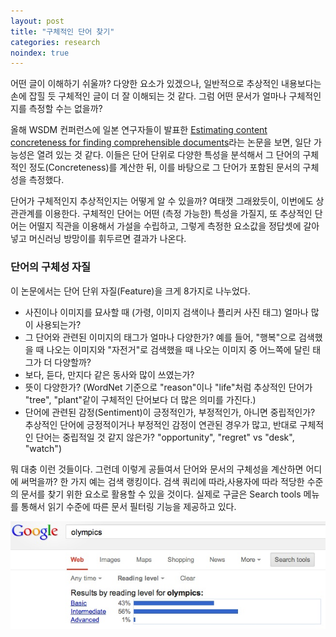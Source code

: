```yaml
---
layout: post
title: "구체적인 단어 찾기"
categories: research
noindex: true
---
```


어떤 글이 이해하기 쉬울까? 다양한 요소가 있겠으나, 일반적으로 추상적인 내용보다는 손에 잡힐 듯 구체적인 글이 더 잘 이해되는 것 같다. 그럼 어떤 문서가 얼마나 구체적인지를 측정할 수는 없을까?

올해 WSDM 컨퍼런스에 일본 연구자들이 발표한 [Estimating content concreteness for finding comprehensible documents](http://dl.acm.org/citation.cfm?id=2433396.2433455)라는 논문을 보면, 일단 가능성은 열려 있는 것 같다. 이들은 단어 단위로 다양한 특성을 분석해서 그 단어의 구체적인 정도(Concreteness)를 계산한 뒤, 이를 바탕으로 그 단어가 포함된 문서의 구체성을 측정했다.

단어가 구체적인지 추상적인지는 어떻게 알 수 있을까? 여태껏 그래왔듯이, 이번에도 상관관계를 이용한다. 구체적인 단어는 어떤 (측정 가능한) 특성을 가질지, 또 추상적인 단어는 어떨지 직관을 이용해서 가설을 수립하고, 그렇게 측정한 요소값을 정답셋에 갈아넣고 머신러닝 방망이를 휘두르면 결과가 나온다.

### 단어의 구체성 자질

이 논문에서는 단어 단위 자질(Feature)을 크게 8가지로 나누었다.

- 사진이나 이미지를 묘사할 때 (가령, 이미지 검색이나 플리커 사진 태그) 얼마나 많이 사용되는가?
- 그 단어와 관련된 이미지의 태그가 얼마나 다양한가? 예를 들어, "행복"으로 검색했을 때 나오는 이미지와 "자전거"로 검색했을 때 나오는 이미지 중 어느쪽에 달린 태그가 더 다양할까?
- 보다, 듣다, 만지다 같은 동사와 많이 쓰였는가?
- 뜻이 다양한가? (WordNet 기준으로 "reason"이나 "life"처럼 추상적인 단어가 "tree", "plant"같이 구체적인 단어보다 더 많은 의미를 가진다.)
- 단어에 관련된 감정(Sentiment)이 긍정적인가, 부정적인가, 아니면 중립적인가? 추상적인 단어에 긍정적이거나 부정적인 감정이 연관된 경우가 많고, 반대로 구체적인 단어는 중립적일 것 같지 않은가? "opportunity", "regret" vs "desk", "watch")

뭐 대충 이런 것들이다. 그런데 이렇게 공들여서 단어와 문서의 구체성을 계산하면 어디에 써먹을까? 한 가지 예는 검색 랭킹이다. 검색 쿼리에 따라,사용자에 따라 적당한 수준의 문서를 찾기 위한 요소로 활용할 수 있을 것이다. 실제로 구글은 Search tools 메뉴를 통해서 읽기 수준에 따른 문서 필터링 기능을 제공하고 있다.

![google-search-reading-level](/assets/reading_level.jpg)